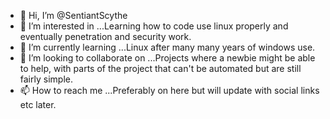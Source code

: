 - 👋 Hi, I’m @SentiantScythe
- 👀 I’m interested in ...Learning how to code use linux properly and eventually penetration and security work.
- 🌱 I’m currently learning ...Linux after many many years of windows use.
- 💞️ I’m looking to collaborate on ...Projects where a newbie might be able to help, with parts of the project that can't be automated but are still fairly simple.
- 📫 How to reach me ...Preferably on here but will update with social links etc later.

<!---
SentiantScythe/SentiantScythe is a ✨ special ✨ repository because its `README.md` (this file) appears on your GitHub profile.
You can click the Preview link to take a look at your changes.
--->
